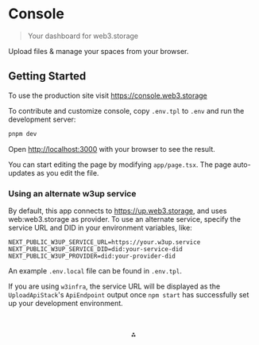 # Console

> Your dashboard for web3.storage

Upload files & manage your spaces from your browser.

## Getting Started

To use the production site visit https://console.web3.storage

To contribute and customize console, copy `.env.tpl` to `.env` and run the development server:

```bash
pnpm dev
```

Open [http://localhost:3000](http://localhost:3000) with your browser to see the result.

You can start editing the page by modifying `app/page.tsx`. The page auto-updates as you edit the file.

### Using an alternate w3up service

By default, this app connects to https://up.web3.storage, and uses web:web3.storage as provider. To use an alternate service, specify the service URL and DID in your environment variables, like:

```
NEXT_PUBLIC_W3UP_SERVICE_URL=https://your.w3up.service
NEXT_PUBLIC_W3UP_SERVICE_DID=did:your-service-did
NEXT_PUBLIC_W3UP_PROVIDER=did:your-provider-did
```

An example `.env.local` file can be found in `.env.tpl`.

If you are using `w3infra`, the service URL will be displayed as the `UploadApiStack`'s `ApiEndpoint` output once `npm start` has successfully set up your development environment.

<p style="text-align:center;padding-top:2rem">⁂</p>
